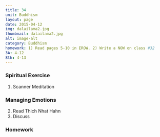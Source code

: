 ```yaml
---
title: 34
unit: Buddhism
layout: page
date: 2015-04-12
img: dalailama2.jpg
thumbnail: dalailama2.jpg
alt: image-alt
category: Buddhism
homework: 1) Read pages 5-10 in EROW. 2) Write a NOW on class #32 
3A: 4-12
8th: 4-13 
---
```


### Spiritual Exercise

1. Scanner Meditation

### Managing Emotions

2. Read Thich Nhat Hahn
3. Discuss

### Homework



